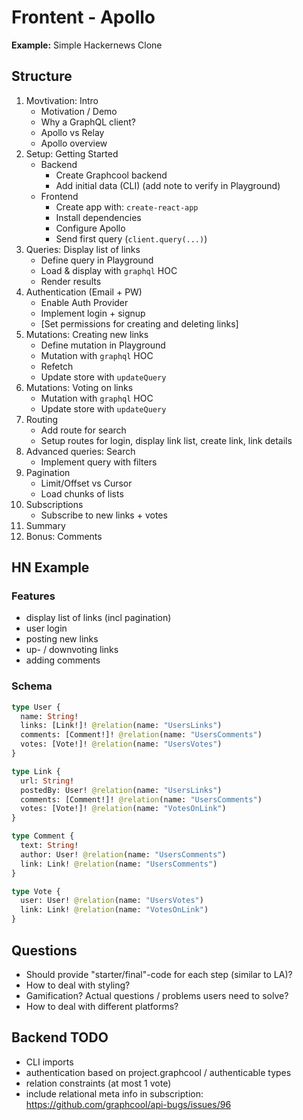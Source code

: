 # Frontent - Apollo

**Example:** Simple Hackernews Clone

## Structure

1. Movtivation: Intro
    - Motivation / Demo
    - Why a GraphQL client?
    - Apollo vs Relay
    - Apollo overview
2. Setup: Getting Started
    - Backend
        - Create Graphcool backend 
        - Add initial data (CLI) (add note to verify in Playground)
    - Frontend
        - Create app with: `create-react-app`
        - Install dependencies
        - Configure Apollo
        - Send first query (`client.query(...)`)
3. Queries: Display list of links
    - Define query in Playground
    - Load & display with `graphql` HOC
    - Render results
4. Authentication (Email + PW)
    - Enable Auth Provider
    - Implement login + signup
    - [Set permissions for creating and deleting links]
5. Mutations: Creating new links
    - Define mutation in Playground
    - Mutation with `graphql` HOC
    - Refetch
    - Update store with `updateQuery`
6. Mutations: Voting on links
    - Mutation with `graphql` HOC
    - Update store with `updateQuery`
7. Routing
    - Add route for search 
    - Setup routes for login, display link list, create link, link details
8. Advanced queries: Search 
    - Implement query with filters 
9. Pagination
    - Limit/Offset vs Cursor 
    - Load chunks of lists
10. Subscriptions
    - Subscribe to new links + votes
12. Summary 
13. Bonus: Comments


## HN Example

### Features

- display list of links (incl pagination)
- user login
- posting new links
- up- / downvoting links
- adding comments


### Schema

```graphql
type User {
  name: String!
  links: [Link!]! @relation(name: "UsersLinks")
  comments: [Comment!]! @relation(name: "UsersComments")
  votes: [Vote!]! @relation(name: "UsersVotes")
}

type Link { 
  url: String!
  postedBy: User! @relation(name: "UsersLinks")
  comments: [Comment!]! @relation(name: "UsersComments")
  votes: [Vote!]! @relation(name: "VotesOnLink")
}

type Comment {
  text: String!
  author: User! @relation(name: "UsersComments")
  link: Link! @relation(name: "UsersComments")
}

type Vote {
  user: User! @relation(name: "UsersVotes")
  link: Link! @relation(name: "VotesOnLink")
}
```

## Questions

- Should provide "starter/final"-code for each step (similar to LA)?
- How to deal with styling?
- Gamification? Actual questions / problems users need to solve?
- How to deal with different platforms?


## Backend TODO

- CLI imports
- authentication based on project.graphcool / authenticable types
- relation constraints (at most 1 vote)
- include relational meta info in subscription: https://github.com/graphcool/api-bugs/issues/96




